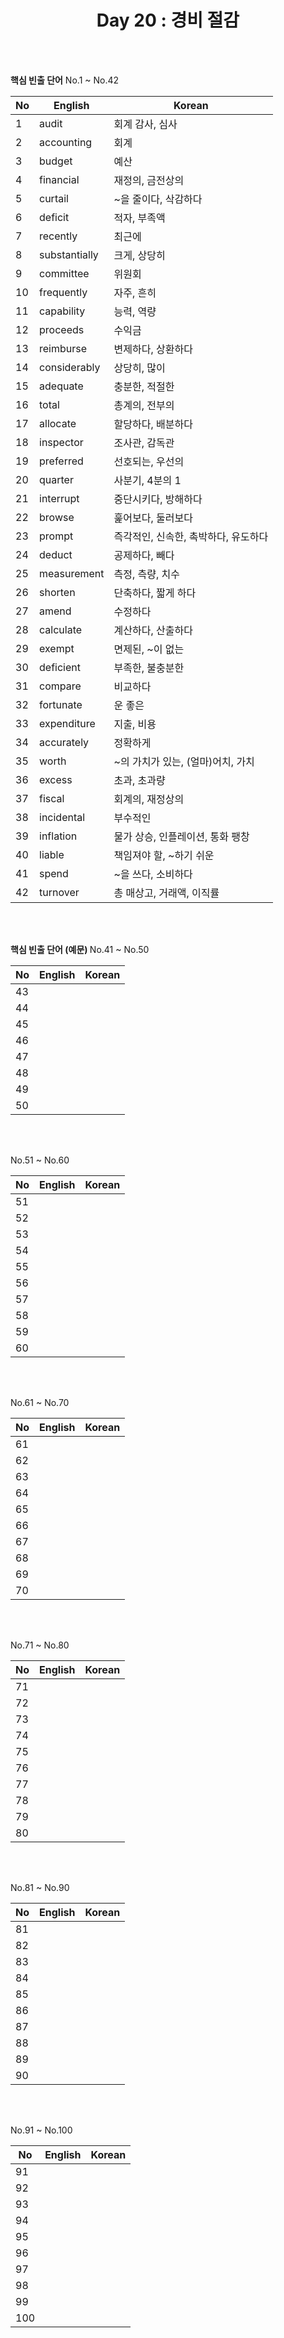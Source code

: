 <div align='center'>
    <h1>Day 20 : 경비 절감 </h1>
</div>

<br>
<br>

<b>핵심 빈출 단어</b> No.1 ~ No.42

|No|English|Korean|
|---|---|---|
|1|audit|회계 감사, 심사|
|2|accounting|회계|
|3|budget|예산|
|4|financial|재정의, 금전상의|
|5|curtail|~을 줄이다, 삭감하다|
|6|deficit|적자, 부족액|
|7|recently|최근에|
|8|substantially|크게, 상당히|
|9|committee|위원회|
|10|frequently|자주, 흔히|
|11|capability|능력, 역량|
|12|proceeds|수익금|
|13|reimburse|변제하다, 상환하다|
|14|considerably|상당히, 많이|
|15|adequate|충분한, 적절한|
|16|total|총계의, 전부의|
|17|allocate|할당하다, 배분하다|
|18|inspector|조사관, 감독관|
|19|preferred|선호되는, 우선의|
|20|quarter|사분기, 4분의 1|
|21|interrupt|중단시키다, 방해하다|
|22|browse|훑어보다, 둘러보다|
|23|prompt|즉각적인, 신속한, 촉박하다, 유도하다|
|24|deduct|공제하다, 빼다|
|25|measurement|측정, 측량, 치수|
|26|shorten|단축하다, 짧게 하다|
|27|amend|수정하다|
|28|calculate|계산하다, 산출하다|
|29|exempt|면제된, ~이 없는|
|30|deficient|부족한, 불충분한|
|31|compare|비교하다|
|32|fortunate|운 좋은|
|33|expenditure|지출, 비용|
|34|accurately|정확하게|
|35|worth|~의 가치가 있는, (얼마)어치, 가치|
|36|excess|초과, 초과량|
|37|fiscal|회계의, 재정상의|
|38|incidental|부수적인|
|39|inflation|물가 상승, 인플레이션, 통화 팽창|
|40|liable|책임져야 할, ~하기 쉬운|
|41|spend|~을 쓰다, 소비하다|
|42|turnover|총 매상고, 거래액, 이직률|

<br>
<br>

<b>핵심 빈출 단어 (예문) </b>No.41 ~ No.50

|No|English|Korean|
|---|---|---|
|43||
|44||
|45||
|46||
|47||
|48||
|49||
|50||

<br>
<br>

No.51 ~ No.60

|No|English|Korean|
|---|---|---|
|51||
|52||
|53||
|54||
|55||
|56||
|57||
|58||
|59||
|60||

<br>
<br>

No.61 ~ No.70

|No|English|Korean|
|---|---|---|
|61||
|62||
|63||
|64||
|65||
|66||
|67||
|68||
|69||
|70||

<br>
<br>

No.71 ~ No.80

|No|English|Korean|
|---|---|---|
|71||
|72||
|73||
|74||
|75||
|76||
|77||
|78||
|79||
|80||

<br>
<br>

No.81 ~ No.90

|No|English|Korean|
|---|---|---|
|81||
|82||
|83||
|84||
|85||
|86||
|87||
|88||
|89||
|90||

<br>
<br>

No.91 ~ No.100

|No|English|Korean|
|---|---|---|
|91||
|92||
|93||
|94||
|95||
|96||
|97||
|98||
|99||
|100||

<br>
<br>

